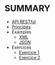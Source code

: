 # SUMMARY

* [API RESTful](API/API.md)
* [Principes](principles/introduction.md)
* Examples
  * [XML](examples/XML.md)
  * [JSON](examples/JSON.md)
* Exercices
  * [Exercice 1](exercise.md#1)
  * [Exercice 2](exercise.md#2)